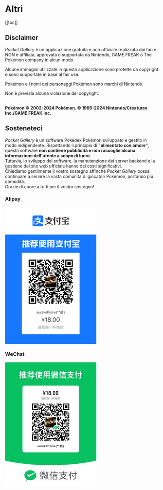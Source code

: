 # Altri
[[toc]]
## Disclaimer

_Pocket Gallery_ è un'applicazione gratuita e non ufficiale realizzata dai fan e NON è affiliata, approvata o supportata da Nintendo, GAME FREAK o The Pokémon company in alcun modo.

Alcune immagini utilizzate in questa applicazione sono protette da copyright e sono supportate in base al fair use.

Pokémon e i nomi dei personaggi Pokémon sono marchi di Nintendo. 

Non è prevista alcuna violazione del copyright. 

\
**Pokémon © 2002-2024 Pokémon. © 1995-2024 Nintendo/Creatures Inc./GAME FREAK inc.**


## Sosteneteci

_Pocket Gallery_ è un software Pokédex Pokémon sviluppato e gestito in modo indipendente. Rispettando il principio di **"alimentato con amore"**, questo software **non contiene pubblicità e non raccoglie alcuna informazione dell'utente a scopo di lucro**. \
                Tuttavia, lo sviluppo del software, la manutenzione dei server backend e la gestione del sito web ufficiale hanno dei costi significativi. \
                Chiediamo gentilmente il vostro sostegno affinché _Pocket Gallery_ possa continuare a servire la vasta comunità di giocatori Pokémon, portando più comodità. \
                Grazie di cuore a tutti per il vostro sostegno! 
                
### Alipay
<img src="../../.vuepress/public/qr_alipay.jpg" width = "300" alt="Alipay QR Code" align=center />

### WeChat
<img src="../../.vuepress/public/qr_wechat.jpg" width = "300" alt="WeChat QR Code" align=center />